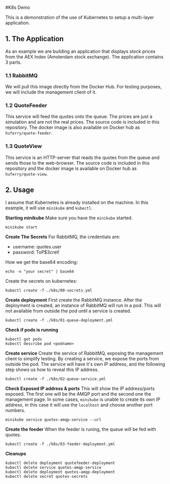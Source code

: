 #K8s Demo

This is a demonstration of the use of Kubernetes to setup a multi-layer application. 

## 1. The Application
As an example we are building an application that displays stock prices from the AEX Index (Amsterdam stock exchange). The application contains 3 parts.

### 1.1 RabbitMQ
We will pull this image directly from the Docker Hub. For testing purposes, we will include the management client of it.

### 1.2 QuoteFeeder
This service will feed the quotes onto the queue. The prices are just a simulation and are not the real prices. The source code is included in this repository. The docker image is also available on Docker hub as `huferry/quote-feeder`.

### 1.3 QuoteView
This service is an HTTP-server that reads the quotes from the queue and sends those to the web-browser. The source code is included in this repository and the docker image is available on Docker hub as `huferry/quote-view`.

## 2. Usage
I assume that Kubernetes is already installed on the machine. In this example, it will use `minikube` and `kubectl`.

**Starting minikube**
Make sure you have the `minikube` started.
```
minikube start
```

**Create The Secrets**
For RabbitMQ, the credentials are:
- username: quotes.user
- password: ToP$3cret!
  
How we get the base64 encoding:
```
echo -n "your secret" | base64
```
Create the secrets on kubernetes:
```
kubectl create -f ./k8s/00-secrets.yml
```

**Create deployment**
First create the RabbitMQ instance. After the deployment is created, an instance of RabbitMQ will run in a pod. This will not available from outside the pod until a service is created.
```
kubectl create -f ./k8s/01-queue-deployment.yml
```

**Check if pods is running**
```
kubectl get pods
kubectl describe pod <podname>
```

**Create service**
Create the service of RabbitMQ, exposing the management client to simplify testing. By creating a service, we expose the ports from outside the pod. The service will have it's own IP address, and the following step shows us how to reveal this IP address.
```
kubectl create -f ./k8s/02-queue-service.yml
```

**Check Exposed IP address & ports**
This will show the IP address/ports exposed. The first one will be the AMQP port and the second one the management page. In some cases, `minikube` is unable to create its own IP address, in this case it will use the `localhost` and choose another port numbers. 
```
minikube service quotes-amqp-service --url
```

**Create the feeder**
When the feeder is runing, the queue will be fed with quotes.
```
kubectl create -f ./k8s/03-feeder-deployment.yml
```

**Cleanups**
```
kubectl delete deployment quotefeeder-deployment
kubectl delete service quotes-amqp-service
kubectl delete deployment quotes-amqp-deployment
kubectl delete secret quotes-secrets
```


